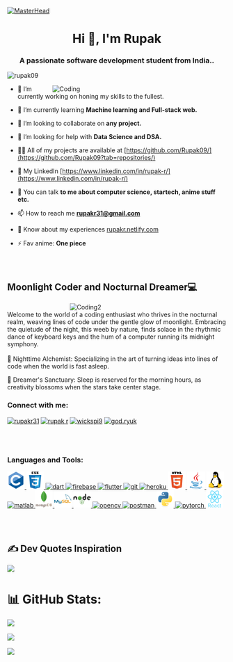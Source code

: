 [![MasterHead](https://external-preview.redd.it/UVUcyGAFYu-xgS5G4-UZPMJSIPJFqCRVD1AOBDxyS9Y.gif?width=500&height=261.780104712&s=ec12600c3dd00870c4b1e8d38c3d78c3fff78127)](rupakr.netlify.com)
<h1 align="center">Hi 👋, I'm Rupak</h1>
<h3 align="center">A passionate software development student from India..</h3>

<p align="left"> <img src="https://komarev.com/ghpvc/?username=rupak09&label=Profile%20views&color=0e75b6&style=flat" alt="rupak09" /> </p>

<img align="right" alt="Coding" width="400" src="https://media4.giphy.com/media/v1.Y2lkPTc5MGI3NjExYjhmZTFvd2Rjdnd1cXRvcGhoaGozZ3EyN2l2a2k5ZHk0ZmpxY3UxMSZlcD12MV9pbnRlcm5hbF9naWZfYnlfaWQmY3Q9Zw/RbDKaczqWovIugyJmW/giphy.gif">



- 🔭 I’m currently working on honing my skills to the fullest.

- 🌱 I’m currently learning **Machine learning and Full-stack web.**

- 👯 I’m looking to collaborate on **any project.**

- 🤝 I’m looking for help with **Data Science and DSA.**

- 👨‍💻 All of my projects are available at [https://github.com/Rupak09/](https://github.com/Rupak09?tab=repositories/)


- 📝 My LinkedIn [https://www.linkedin.com/in/rupak-r/](https://www.linkedin.com/in/rupak-r/)

- 💬 You can talk **to me about computer science, startech, anime stuff etc.**

- 📫 How to reach me **rupakr31@gmail.com**

- 📄 Know about my experiences [rupakr.netlify.com](rupakr.netlify.com)

- ⚡ Fav anime: **One piece**
<br><br>

## <br> Moonlight Coder and Nocturnal Dreamer💻<br>

<img align = "right" alt="Coding2" width="360" src="https://media2.giphy.com/media/TAiOMSf1o7lB54vo2A/giphy.gif?cid=ecf05e47v1ejqsk6lt2x66n1jsb6z5dqoeucikd3050vpzwf&ep=v1_gifs_search&rid=giphy.gif&ct=g">
<br> Welcome to the world of a coding enthusiast who thrives in the nocturnal realm, weaving lines of code under the gentle glow of moonlight. Embracing the quietude of the night, this weeb by nature, finds solace in the rhythmic dance of keyboard keys and the hum of a computer running its midnight symphony.<br>

<br>
🌌 Nighttime Alchemist: Specializing in the art of turning ideas into lines of code when the world is fast asleep.

🌙 Dreamer's Sanctuary: Sleep is reserved for the morning hours, as creativity blossoms when the stars take center stage.
<br>


<h3 align="left">Connect with me:</h3>

<p align="left">
<a href="https://twitter.com/rupakr31" target="blank"><img align="center" src="https://raw.githubusercontent.com/rahuldkjain/github-profile-readme-generator/master/src/images/icons/Social/twitter.svg" alt="rupakr31" height="30" width="40" /></a>
<a href="https://linkedin.com/in/rupak r" target="blank"><img align="center" src="https://raw.githubusercontent.com/rahuldkjain/github-profile-readme-generator/master/src/images/icons/Social/linked-in-alt.svg" alt="rupak r" height="30" width="40" /></a>
<a href="https://www.leetcode.com/wickspi9" target="blank"><img align="center" src="https://raw.githubusercontent.com/rahuldkjain/github-profile-readme-generator/master/src/images/icons/Social/leet-code.svg" alt="wickspi9" height="30" width="40" /></a>
<a href="https://discord.gg/god.ryuk" target="blank"><img align="center" src="https://raw.githubusercontent.com/rahuldkjain/github-profile-readme-generator/master/src/images/icons/Social/discord.svg" alt="god.ryuk" height="30" width="40" /></a>
</p>


<br><br>

<h3 align="left">Languages and Tools:</h3>
<p align="left"> </a> <a href="https://www.cprogramming.com/" target="_blank" rel="noreferrer"> <img src="https://raw.githubusercontent.com/devicons/devicon/master/icons/c/c-original.svg" alt="c" width="40" height="40"/> </a> <a href="https://www.w3schools.com/css/" target="_blank" rel="noreferrer"> <img src="https://raw.githubusercontent.com/devicons/devicon/master/icons/css3/css3-original-wordmark.svg" alt="css3" width="40" height="40"/> </a> <a href="https://dart.dev" target="_blank" rel="noreferrer"> <img src="https://www.vectorlogo.zone/logos/dartlang/dartlang-icon.svg" alt="dart" width="40" height="40"/> </a> <a href="https://firebase.google.com/" target="_blank" rel="noreferrer"> <img src="https://www.vectorlogo.zone/logos/firebase/firebase-icon.svg" alt="firebase" width="40" height="40"/> </a> <a href="https://flutter.dev" target="_blank" rel="noreferrer"> <img src="https://www.vectorlogo.zone/logos/flutterio/flutterio-icon.svg" alt="flutter" width="40" height="40"/> </a> <a href="https://git-scm.com/" target="_blank" rel="noreferrer"> <img src="https://www.vectorlogo.zone/logos/git-scm/git-scm-icon.svg" alt="git" width="40" height="40"/> </a> <a href="https://heroku.com" target="_blank" rel="noreferrer"> <img src="https://www.vectorlogo.zone/logos/heroku/heroku-icon.svg" alt="heroku" width="40" height="40"/> </a> <a href="https://www.w3.org/html/" target="_blank" rel="noreferrer"> <img src="https://raw.githubusercontent.com/devicons/devicon/master/icons/html5/html5-original-wordmark.svg" alt="html5" width="40" height="40"/> </a> <a href="https://www.java.com" target="_blank" rel="noreferrer"> <img src="https://raw.githubusercontent.com/devicons/devicon/master/icons/java/java-original.svg" alt="java" width="40" height="40"/> </a> <a href="https://www.linux.org/" target="_blank" rel="noreferrer"> <img src="https://raw.githubusercontent.com/devicons/devicon/master/icons/linux/linux-original.svg" alt="linux" width="40" height="40"/> </a> <a href="https://www.mathworks.com/" target="_blank" rel="noreferrer"> <img src="https://upload.wikimedia.org/wikipedia/commons/2/21/Matlab_Logo.png" alt="matlab" width="40" height="40"/> </a> <a href="https://www.mongodb.com/" target="_blank" rel="noreferrer"> <img src="https://raw.githubusercontent.com/devicons/devicon/master/icons/mongodb/mongodb-original-wordmark.svg" alt="mongodb" width="40" height="40"/> </a> <a href="https://www.mysql.com/" target="_blank" rel="noreferrer"> <img src="https://raw.githubusercontent.com/devicons/devicon/master/icons/mysql/mysql-original-wordmark.svg" alt="mysql" width="40" height="40"/> </a> <a href="https://nodejs.org" target="_blank" rel="noreferrer"> <img src="https://raw.githubusercontent.com/devicons/devicon/master/icons/nodejs/nodejs-original-wordmark.svg" alt="nodejs" width="40" height="40"/> </a> <a href="https://opencv.org/" target="_blank" rel="noreferrer"> <img src="https://www.vectorlogo.zone/logos/opencv/opencv-icon.svg" alt="opencv" width="40" height="40"/> </a> <a href="https://postman.com" target="_blank" rel="noreferrer"> <img src="https://www.vectorlogo.zone/logos/getpostman/getpostman-icon.svg" alt="postman" width="40" height="40"/> </a> <a href="https://www.python.org" target="_blank" rel="noreferrer"> <img src="https://raw.githubusercontent.com/devicons/devicon/master/icons/python/python-original.svg" alt="python" width="40" height="40"/> </a> <a href="https://pytorch.org/" target="_blank" rel="noreferrer"> <img src="https://www.vectorlogo.zone/logos/pytorch/pytorch-icon.svg" alt="pytorch" width="40" height="40"/> </a> <a href="https://reactjs.org/" target="_blank" rel="noreferrer"> <img src="https://raw.githubusercontent.com/devicons/devicon/master/icons/react/react-original-wordmark.svg" alt="react" width="40" height="40"/> </a> </p>

<br><br>


## ✍️ Dev Quotes Inspiration
![](https://quotes-github-readme.vercel.app/api?type=horizontal&theme=dark)


# 📊 GitHub Stats:	
![](https://github-readme-stats.vercel.app/api?username=Rupak09&theme=tokyonight&hide_border=false&include_all_commits=false&count_private=false)

![](https://github-readme-stats.vercel.app/api/top-langs/?username=Rupak09&theme=tokyonight&hide_border=false&include_all_commits=false&count_private=false&layout=compact)	<br/>

![](https://github-readme-streak-stats.herokuapp.com/?user=Rupak09&theme=tokyonight&hide_border=false)<br/>

<br><br>
---
